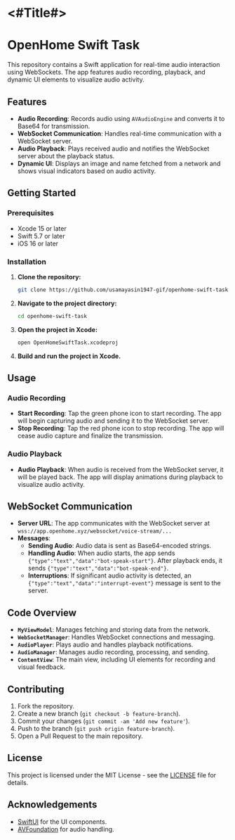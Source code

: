 #  <#Title#>

# OpenHome Swift Task

This repository contains a Swift application for real-time audio interaction using WebSockets. The app features audio recording, playback, and dynamic UI elements to visualize audio activity.

## Features

- **Audio Recording**: Records audio using `AVAudioEngine` and converts it to Base64 for transmission.
- **WebSocket Communication**: Handles real-time communication with a WebSocket server.
- **Audio Playback**: Plays received audio and notifies the WebSocket server about the playback status.
- **Dynamic UI**: Displays an image and name fetched from a network and shows visual indicators based on audio activity.

## Getting Started

### Prerequisites

- Xcode 15 or later
- Swift 5.7 or later
- iOS 16 or later

### Installation

1. **Clone the repository:**

    ```bash
    git clone https://github.com/usamayasin1947-gif/openhome-swift-task.git
    ```

2. **Navigate to the project directory:**

    ```bash
    cd openhome-swift-task
    ```

3. **Open the project in Xcode:**

    ```bash
    open OpenHomeSwiftTask.xcodeproj
    ```

4. **Build and run the project in Xcode.**

## Usage

### Audio Recording

- **Start Recording**: Tap the green phone icon to start recording. The app will begin capturing audio and sending it to the WebSocket server.
- **Stop Recording**: Tap the red phone icon to stop recording. The app will cease audio capture and finalize the transmission.

### Audio Playback

- **Audio Playback**: When audio is received from the WebSocket server, it will be played back. The app will display animations during playback to visualize audio activity.

## WebSocket Communication

- **Server URL**: The app communicates with the WebSocket server at `wss://app.openhome.xyz/websocket/voice-stream/...`
- **Messages**:
  - **Sending Audio**: Audio data is sent as Base64-encoded strings.
  - **Handling Audio**: When audio starts, the app sends `{"type":"text","data":"bot-speak-start"}`. After playback ends, it sends `{"type":"text","data":"bot-speak-end"}`.
  - **Interruptions**: If significant audio activity is detected, an `{"type":"text","data":"interrupt-event"}` message is sent to the server.

## Code Overview

- **`MyViewModel`**: Manages fetching and storing data from the network.
- **`WebSocketManager`**: Handles WebSocket connections and messaging.
- **`AudioPlayer`**: Plays audio and handles playback notifications.
- **`AudioManager`**: Manages audio recording, processing, and sending.
- **`ContentView`**: The main view, including UI elements for recording and visual feedback.

## Contributing

1. Fork the repository.
2. Create a new branch (`git checkout -b feature-branch`).
3. Commit your changes (`git commit -am 'Add new feature'`).
4. Push to the branch (`git push origin feature-branch`).
5. Open a Pull Request to the main repository.

## License

This project is licensed under the MIT License - see the [LICENSE](LICENSE) file for details.

## Acknowledgements

- [SwiftUI](https://developer.apple.com/xcode/swiftui/) for the UI components.
- [AVFoundation](https://developer.apple.com/documentation/avfoundation) for audio handling.

